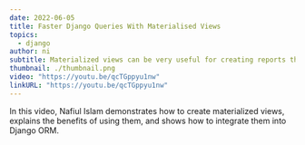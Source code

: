 ```yaml
---
date: 2022-06-05
title: Faster Django Queries With Materialised Views
topics:
  - django
author: ni
subtitle: Materialized views can be very useful for creating reports that will be used repeatedly. They cut down on query times because the query has already been made, and the view has been written to the disk.
thumbnail: ./thumbnail.png
video: "https://youtu.be/qcTGppyu1nw"
linkURL: "https://youtu.be/qcTGppyu1nw"
---
```


In this video, Nafiul Islam demonstrates how to create materialized views, explains the benefits of using them, and shows how to integrate them into Django ORM.
